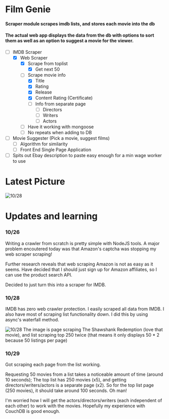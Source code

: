 # Film Genie
#### Scraper module scrapes imdb lists, and stores each movie into the db
#### The actual web app displays the data from the db with options to sort them as well as an option to suggest a movie for the viewer.
-[ ] IMDB Scraper
    - [x] Web Scraper
        - [x] Scrape from toplist
            - [x] Get next 50
        - [ ] Scrape movie info
            - [x] Title
            - [x] Rating
            - [x] Release
            - [x] Content Rating (Certificate)
            - [ ] Info from separate page
                - [ ] Directors
                - [ ] Writers
                - [ ] Actors
        - [ ] Have it working with mongoose
        - [ ] No repeats when adding to DB
- [ ] Movie Suggester (Pick a movie, suggest films)
    - [ ] Algorithm for similarity
    - [ ] Front End Single Page Application
- [ ] Spits out Ebay description to paste easy enough for a min wage worker to use

# Latest Picture
![10/28](https://i.imgur.com/cMCeILV.png)

# Updates and learning
### 10/26
Writing a crawler from scratch is pretty simple with NodeJS tools.
A major problem encoutered today was that Amazon's captcha was stopping my web scraper scraping!

Further research reveals that web scraping Amazon is not as easy as it seems.
Have decided that I should just sign up for Amazon affiliates, so I can use the product search API.

Decided to just turn this into a scraper for IMDB.

### 10/28
IMDB has zero web crawler protection. I easily scraped all data from IMDB.
I also have most of scraping list functionality down. I did this by using async's waterfall method.

![10/28](https://i.imgur.com/cMCeILV.png)
The image is page scraping The Shawshank Redemption (love that movie), and list scraping top 250 twice (that means it only displays 50 * 2 because 50 listings per page)

### 10/29
Got scraping each page from the list working.

Requesting 50 movies from a list takes a noticeable amount of time (around 10 seconds);
The top list has 250 movies (x5), and getting directors/writers/actors is a separate page (x2). 
So for the top list page (250 movies), it should take around 100 seconds. Oh man!

I'm worried how I will get the actors/directors/writers (each independent of each other) to work with the movies. Hopefully my experience with CouchDB is good enough.
